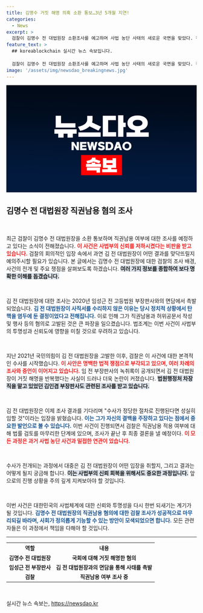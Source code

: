 ```yaml
---
title: 김명수 거짓 해명 의혹 소환 통보…3년 5개월 지연!
categories:
  - News
excerpt: >
  검찰이 김명수 전 대법원장 소환조사를 예고하며 사법 농단 사태의 새로운 국면을 맞았다. 직권남용 혐의 검토가 진행 중인 가운데, 그의 거짓 해명이 밝혀지며 진실에 대한 관심이 집중되고 있다!
feature_text: >
  ## koreablockchain 실시간 뉴스 속보입니다.

  검찰이 김명수 전 대법원장 소환조사를 예고하며 사법 농단 사태의 새로운 국면을 맞았다. 직권남용 혐의 검토가 진행 중인 가운데, 그의 거짓 해명이 밝혀지며 진실에 대한 관심이 집중되고 있다!
image: '/assets/img/newsdao_breakingnews.jpg'
---
```


<p><img src="/assets/img/newsdao_breakingnews.jpg" alt="koreablockchain 속보" /></p>

<h2 data-ke-size="size26">김명수 전 대법원장 직권남용 혐의 조사</h2>

<p data-ke-size="size16">&nbsp;</p>

<p>최근 검찰이 김명수 전 대법원장을 소환 통보하며 직권남용 여부에 대한 조사를 예정하고 있다는 소식이 전해졌습니다. <b><span style="color: #ee2323;">이 사건은 사법부의 신뢰를 저하시켰다는 비판을 받고 있습니다.</span></b> 검찰의 회의적인 입장 속에서 과연 김 전 대법원장이 어떤 결과를 맞닥뜨릴지 예의주시할 필요가 있습니다. 본 글에서는 김명수 전 대법원장에 대한 검찰의 조사 배경, 사건의 전개 및 주요 쟁점을 살펴보도록 하겠습니다. <b><span style="background-color: #21538527;">여러 가지 정보를 종합하여 보다 명확한 이해를 돕겠습니다.</span></b> </p>

<p data-ke-size="size16">&nbsp;</p>

<p>김 전 대법원장에 대한 조사는 2020년 임성근 전 고등법원 부장판사와의 면담에서 촉발되었습니다. <b><span style="color: #1a5490;">김 전 대법원장이 사직서를 수리하지 않은 이유는 당시 정치적 상황에서 탄핵을 염두에 둔 결정이었다고 전해집니다.</span></b> 이로 인해 그가 직권남용과 허위공문서 작성 및 행사 등의 혐의로 고발된 것은 큰 파장을 일으켰습니다. 법조계는 이번 사건이 사법부의 투명성과 신뢰도에 영향을 미칠 것으로 우려하고 있습니다. </p>

<p data-ke-size="size16">&nbsp;</p>

<p>지난 2021년 국민의힘이 김 전 대법원장을 고발한 이후, 검찰은 이 사건에 대한 본격적인 수사를 시작했습니다. <b><span style="color: #ee2323;">이 사안은 명백한 법적 쟁점으로 부각되고 있으며, 여러 차례의 조사와 증언이 이어지고 있습니다.</span></b> 임 전 부장판사의 녹취록이 공개되면서 김 전 대법원장이 거짓 해명을 반복했다는 사실이 드러나 더욱 논란이 커졌습니다. <b><span style="background-color: #21538527;">법원행정처 차장직을 맡고 있었던 김인겸 부장판사도 관련된 조사를 받고 있습니다.</span></b></p>

<p data-ke-size="size16">&nbsp;</p>

<p>김 전 대법원장은 이제 조사 결과를 기다리며 "수사가 정당한 절차로 진행된다면 성실히 임할 것"이라는 입장을 밝혔습니다. <b><span style="color: #1a5490;">이는 그가 자신의 결백을 주장하고 있다는 점에서 중요한 발언으로 볼 수 있습니다.</span></b> 이번 사건이 진행되면서 검찰은 직권남용 적용 여부에 대해 법률 검토를 마무리한 단계에 있으며, 조사가 끝난 후 최종 결론을 낼 예정이다. <b><span style="color: #ee2323;">이 모든 과정은 과거 사법 농단 사건과 밀접한 연관이 있습니다.</span></b></p>

<p data-ke-size="size16">&nbsp;</p>

<p>수사가 전개되는 과정에서 대중은 김 전 대법원장이 어떤 입장을 취할지, 그리고 결과는 어떻게 될지 궁금해 합니다. <b><span style="background-color: #21538527;">이는 사법부의 신뢰 회복을 위해서도 중요한 과정입니다.</span></b> 앞으로의 진행 상황을 주의 깊게 지켜보아야 할 것입니다. </p>

<p data-ke-size="size16">&nbsp;</p>

<p>이번 사건은 대한민국의 사법체계에 대한 신뢰와 투명성을 다시 한번 되새기는 계기가 될 것입니다. <b><span style="color: #1a5490;">김명수 전 대법원장의 직권남용 혐의에 대한 검찰 조사가 성공적으로 마무리되길 바라며, 사회가 정의롭게 기능할 수 있는 방안이 모색되었으면 합니다.</span></b> 모든 관련자들은 이 과정에서 책임을 다해야 할 것입니다. </p>

<hr>

<table style="width:100%">
  <tr>
    <th style="text-align: center;">역할</th>
    <th style="text-align: center;">내용</th>
  </tr>
  <tr>
    <td style="text-align: center; height: 17px;"><b>김명수 전 대법원장</b></td>
    <td style="text-align: center; height: 17px;"><b>국회에 대해 거짓 해명한 혐의</b></td>
  </tr>
  <tr>
    <td style="text-align: center; height: 17px;"><b>임성근 전 부장판사</b></td>
    <td style="text-align: center; height: 17px;"><b>김 전 대법원장과의 면담을 통해 사태를 촉발</b></td>
  </tr>
  <tr>
    <td style="text-align: center; height: 17px;"><b>검찰</b></td>
    <td style="text-align: center; height: 17px;"><b>직권남용 여부 조사 중</b></td>
  </tr>
</table>

<p data-ke-size="size16">&nbsp;</p>
실시간 뉴스 속보는, <a href="https://newsdao.kr" rel="dofollow">https://newsdao.kr</a>


